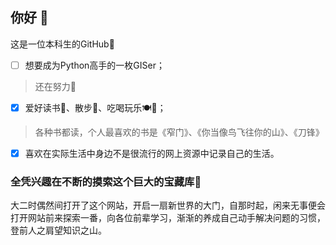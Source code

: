 ## 你好 👋
这是一位本科生的GitHub👀
- [ ] 想要成为Python高手的一枚GISer；
> 还在努力💪
- [x] 爱好读书📖、散步🚶、吃喝玩乐🍽️🍺；
> 各种书都读，个人最喜欢的书是《窄门》、《你当像鸟飞往你的山》、《刀锋》
- [x] 喜欢在实际生活中身边不是很流行的网上资源中记录自己的生活。
### 全凭兴趣在不断的摸索这个巨大的宝藏库🙌
大二时偶然间打开了这个网站，开启一扇新世界的大门，自那时起，闲来无事便会打开网站前来探索一番，向各位前辈学习，渐渐的养成自己动手解决问题的习惯，登前人之肩望知识之山。
